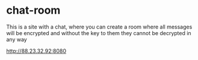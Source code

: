 # chat-room
This is a site with a chat, where you can create a room where all messages will be encrypted and without the key to them they cannot be decrypted in any way

http://88.23.32.92:8080

